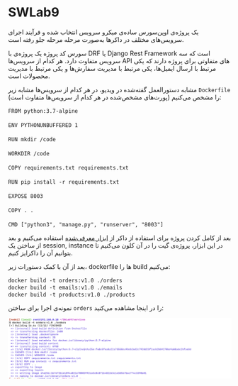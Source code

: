 # SWLab9

یک پروژه‌ی اوپن‌سورس ساده‌ی میکرو سرویس انتخاب شده و فرآیند اجرای سرویس‌های مختلف در داکرها به‌صورت مرحله مرحله جلو رفته است.

سورس کد پروژه یک پروژه‌ی با DRF یا Django Rest Framework است که سه سرویس متفاوت دارد. هر کدام از سرویس‌ها API های متفاوتی برای پروژه دارند که یکی مرتبط با ارسال ایمیل‌ها، یکی مرتبط با مدیریت سفارش‌ها و یکی مرتبط با مدیریت محصولات است. 

مشابه دستورالعمل گفته‌شده در ویدیو، در هر کدام از سرویس‌ها مشابه زیر `Dockerfile` را مشخص می‌کنیم (پورت‌های مشخص‌شده در هر کدام از سرویس‌ها متفاوت است):
```
FROM python:3.7-alpine

ENV PYTHONUNBUFFERED 1

RUN mkdir /code

WORKDIR /code

COPY requirements.txt requirements.txt

RUN pip install -r requirements.txt

EXPOSE 8003

COPY . .

CMD ["python3", "manage.py", "runserver", "8003"]
```

بعد از کامل کردن پروژه برای استفاده از داکر از [ابزار معرفی‌شده](https://labs.play-with-docker.com/) استفاده می‌کنیم و بعد از ساختن یک session, instance در این ابزار، پروژه‌ی گیت را در آن کلون می‌کنیم تا بتوانیم آن را داکرایز کنیم.

بعد از آن با کمک دستورات زیر، dockerfile ها را build می‌کنیم:

```
docker build -t orders:v1.0 ./orders
docker build -t emails:v1.0 ./emails
docker build -t products:v1.0 ./products
```


نمونه‌ی اجرا برای ساختن `orders` را در اینجا مشاهده می‌کنید:

![](images/orders_build.png)

